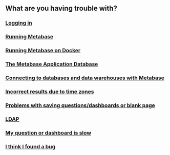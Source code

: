 ## What are you having trouble with?

### [Logging in](loggingin.md)

### [Running Metabase](running.md)

### [Running Metabase on Docker](docker.md)

### [The Metabase Application Database](application-database.md)

### [Connecting to databases and data warehouses with Metabase](datawarehouse.md)

### [Incorrect results due to time zones](timezones.md)

### [Problems with saving questions/dashboards or blank page](proxies.md)

### [LDAP](ldap.md)

### [My question or dashboard is slow](performance.md)

### [I think I found a bug](bugs.md)
